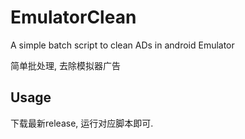 # EmulatorClean
 A simple batch script to clean ADs in android Emulator
 
 简单批处理, 去除模拟器广告
 
 ## Usage
 
 下载最新release, 运行对应脚本即可.
